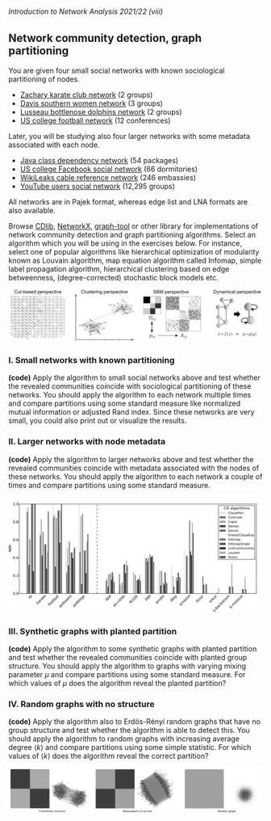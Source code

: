 ###### Introduction to Network Analysis 2021/22 (viii)

## Network community detection, graph partitioning

You are given four small social networks with known sociological partitioning of nodes.

+ [Zachary karate club network](http://lovro.fri.uni-lj.si/ina/nets/karate_club.net) (2 groups)
+ [Davis southern women network](http://lovro.fri.uni-lj.si/ina/nets/southern_women.net) (3 groups)
+ [Lusseau bottlenose dolphins network](http://lovro.fri.uni-lj.si/ina/nets/dolphins.net) (2 groups)
+ [US college football network](http://lovro.fri.uni-lj.si/ina/nets/american_football.net) (12 conferences)

Later, you will be studying also four larger networks with some metadata associated with each node.

+ [Java class dependency network](http://lovro.fri.uni-lj.si/ina/nets/cdn_java.net) (54 packages)
+ [US college Facebook social network](http://lovro.fri.uni-lj.si/ina/nets/dormitory.net) (66 dormitories)
+ [WikiLeaks cable reference network](http://lovro.fri.uni-lj.si/ina/nets/wikileaks.net) (246 embassies)
+ [YouTube users social network](http://lovro.fri.uni-lj.si/ina/nets/youtube.net) (12,295 groups)

All networks are in Pajek format, whereas edge list and LNA formats are also available.

Browse [CDlib](https://cdlib.readthedocs.io/en/latest/), [NetworkX](https://networkx.org/documentation/stable/reference/algorithms/community.html), [graph-tool](https://graph-tool.skewed.de/static/doc/demos/inference/inference.html) or other library for implementations of network community detection and graph partitioning algorithms. Select an algorithm which you will be using in the exercises below. For instance, select one of popular algorithms like hierarchical optimization of modularity known as Louvain algorithm, map equation algorithm called Infomap, simple label propagation algorithm, hierarchical clustering based on edge betweenness, (degree-corrected) stochastic block models etc.
	
![facets](facets.png)

### I. Small networks with known partitioning

**(code)** Apply the algorithm to small social networks above and test whether the revealed communities coincide with sociological partitioning of these networks. You should apply the algorithm to each network multiple times and compare partitions using some standard measure like normalized mutual information or adjusted Rand index. Since these networks are very small, you could also print out or visualize the results.

### II. Larger networks with node metadata

**(code)** Apply the algorithm to larger networks above and test whether the revealed communities coincide with metadata associated with the nodes of these networks. You should apply the algorithm to each network a couple of times and compare partitions using some standard measure.

![metadata](metadata.png)

### III. Synthetic graphs with planted partition

**(code)** Apply the algorithm to some synthetic graphs with planted partition and test whether the revealed communities coincide with planted group structure. You should apply the algorithm to graphs with varying mixing parameter $\mu$ and compare partitions using some standard measure. For which values of $\mu$ does the algorithm reveal the planted partition?

### IV. Random graphs with no structure

**(code)** Apply the algorithm also to Erd&ouml;s-R&eacute;nyi random graphs that have no group structure and test whether the algorithm is able to detect this. You should apply the algorithm to random graphs with increasing average degree $\langle k\rangle$ and compare partitions using some simple statistic. For which values of $\langle k\rangle$ does the algorithm reveal the correct partition?

![blockmodels](blockmodels.png)